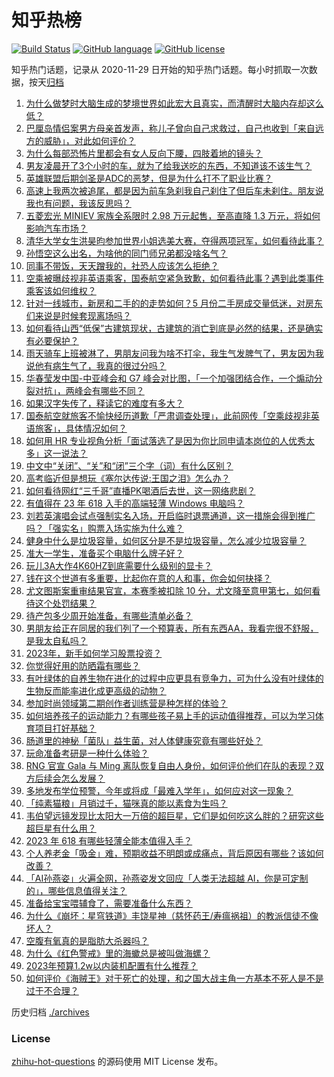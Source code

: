 # 知乎热榜
[![Build Status](https://github.com/ToWeLong/zhihu-hot-questions/workflows/CI/badge.svg)](https://github.com/ToWeLong/zhihu-hot-questions/actions)
[![GitHub language](https://img.shields.io/badge/language-golang-orange.svg)](https://golang.org/)
[![GitHub license](https://img.shields.io/github/license/ToWeLong/zhihu-hot-questions)](https://github.com/ToWeLong/zhihu-hot-questions/blob/main/LICENSE)

知乎热门话题，记录从 2020-11-29 日开始的知乎热门话题。每小时抓取一次数据，按天[归档](./archives)

<!-- BEGIN -->

1. [为什么做梦时大脑生成的梦境世界如此宏大且真实，而清醒时大脑内存却这么低？](https://www.zhihu.com/question/547031865)
1. [巴厘岛情侣案男方母亲首发声，称儿子曾向自己求救过，自己也收到「来自远方的威胁」，对此如何评价？](https://www.zhihu.com/question/602528370)
1. [为什么每部恐怖片里都会有女人反向下腰，四肢着地的镜头？](https://www.zhihu.com/question/595262404)
1. [男友凌晨开了3个小时的车，就为了给我送吃的东西，不知道该不该生气？](https://www.zhihu.com/question/599330090)
1. [英雄联盟后期剑圣是ADC的恶梦，但是为什么打不了职业比赛？](https://www.zhihu.com/question/596858733)
1. [高速上我两次被追尾，都是因为前车急刹我自己刹住了但后车未刹住。朋友说我也有问题，我该反思吗？](https://www.zhihu.com/question/581137400)
1. [五菱宏光 MINIEV 家族全系限时 2.98 万元起售，至高直降 1.3 万元，将如何影响汽车市场？](https://www.zhihu.com/question/602515639)
1. [清华大学女生洪昊昀参加世界小姐选美大赛，夺得两项冠军，如何看待此事？](https://www.zhihu.com/question/602192028)
1. [孙悟空这么出名，为啥他的同门师兄弟都没啥名气？](https://www.zhihu.com/question/596475169)
1. [同事不带饭，天天蹭我的，社恐人应该怎么拒绝？](https://www.zhihu.com/question/600353143)
1. [空乘被曝歧视非英语乘客，国泰航空紧急致歉，如何看待此事？遇到此类事件乘客该如何维权？](https://www.zhihu.com/question/602475768)
1. [针对一线城市，新房和二手的的走势如何？5 月份二手房成交量低迷，对房东们来说是时候套现离场吗？](https://www.zhihu.com/question/602527566)
1. [如何看待山西“低保”古建筑现状，古建筑的消亡到底是必然的结果，还是确实有必要保护？](https://www.zhihu.com/question/602375269)
1. [雨天骑车上班被淋了，男朋友问我为啥不打伞，我生气发脾气了，男友因为我说他有病生气了，我真的很过分吗？](https://www.zhihu.com/question/597224718)
1. [华春莹发中国-中亚峰会和 G7 峰会对比图，「一个加强团结合作，一个煽动分裂对抗」，两峰会有哪些不同？](https://www.zhihu.com/question/602330239)
1. [如果汉字失传了，释读它的难度有多大？](https://www.zhihu.com/question/455135036)
1. [国泰航空就旅客不愉快经历道歉「严肃调查处理」，此前网传「空乘歧视非英语旅客」，具体情况如何？](https://www.zhihu.com/question/602511967)
1. [如何用 HR 专业视角分析「面试落选了是因为你比同申请本岗位的人优秀太多」这一说法？](https://www.zhihu.com/question/599157258)
1. [中文中“关闭”、“关”和“闭”三个字（词）有什么区别？](https://www.zhihu.com/question/601304771)
1. [高考临近但是想玩《塞尔达传说:王国之泪》怎么办？](https://www.zhihu.com/question/602196045)
1. [如何看待网红“三千哥”直播PK喝酒后去世，这一网络悲剧？](https://www.zhihu.com/question/602145771)
1. [有值得在 23 年 618 入手的高端轻薄 Windows 电脑吗？](https://www.zhihu.com/question/597471169)
1. [刘若英演唱会试点强制实名入场，开启临时退票通道，这一措施会得到推广吗？「强实名」购票入场实施为什么难？](https://www.zhihu.com/question/601942509)
1. [健身中什么是垃圾容量，如何区分是不是垃圾容量，怎么减少垃圾容量？](https://www.zhihu.com/question/600722787)
1. [准大一学生，准备买个电脑什么牌子好？](https://www.zhihu.com/question/600587125)
1. [玩儿3A大作4K60HZ到底需要什么级别的显卡？](https://www.zhihu.com/question/594591563)
1. [钱在这个世道有多重要，比起你在意的人和事，你会如何抉择？](https://www.zhihu.com/question/602288231)
1. [尤文图斯案重审结果官宣，本赛季被扣除 10 分，尤文降至意甲第七，如何看待这个处罚结果？](https://www.zhihu.com/question/602504870)
1. [待产包多少周开始准备，有哪些清单必备？](https://www.zhihu.com/question/512310437)
1. [男朋友给正在同居的我们列了一个预算表，所有东西AA，我看完很不舒服，是我太自私吗？](https://www.zhihu.com/question/599884016)
1. [2023年，新手如何学习股票投资？](https://www.zhihu.com/question/597245811)
1. [你觉得好用的防晒霜有哪些？](https://www.zhihu.com/question/601046874)
1. [有叶绿体的自养生物在进化的过程中应更具有竞争力，可为什么没有叶绿体的生物反而能率进化成更高级的动物？](https://www.zhihu.com/question/601579287)
1. [参加时尚领域第二期创作者训练营是种怎样的体验？](https://www.zhihu.com/question/601354981)
1. [如何培养孩子的运动能力？有哪些孩子易上手的运动值得推荐，可以为学习体育项目打好基础？](https://www.zhihu.com/question/601057016)
1. [肠道里的神秘「菌队」益生菌，对人体健康究竟有哪些好处？](https://www.zhihu.com/question/533769067)
1. [玩命准备考研是一种什么体验？](https://www.zhihu.com/question/599782667)
1. [RNG 官宣 Gala 与 Ming 离队恢复自由人身份，如何评价他们在队的表现？双方后续会怎么发展？](https://www.zhihu.com/question/602531956)
1. [多地发布学位预警，今年或将成「最难入学年」，如何应对这一现象？](https://www.zhihu.com/question/602516143)
1. [「纯素猫粮」月销过千，猫咪真的能以素食为生吗？](https://www.zhihu.com/question/595680725)
1. [韦伯望远镜发现比太阳大一万倍的超巨星，它们是如何吃这么胖的？研究这些超巨星有什么用？](https://www.zhihu.com/question/602505187)
1. [2023 年 618 有哪些轻薄全能本值得入手？](https://www.zhihu.com/question/597409872)
1. [个人养老金「吸金」难，预期收益不明朗或成痛点，背后原因有哪些？该如何改善？](https://www.zhihu.com/question/602504151)
1. [「AI孙燕姿」火遍全网，孙燕姿发文回应「人类无法超越 AI，你是可定制的」，哪些信息值得关注？](https://www.zhihu.com/question/602537727)
1. [准备给宝宝喂辅食了，需要准备什么东西？](https://www.zhihu.com/question/555583831)
1. [为什么《崩坏：星穹铁道》丰饶星神（慈怀药王/寿瘟祸祖）的教派信徒不像坏人？](https://www.zhihu.com/question/598595580)
1. [空腹有氧真的是脂肪大杀器吗？](https://www.zhihu.com/question/599532409)
1. [为什么《红色警戒》里的海蠍总是被叫做海螺？](https://www.zhihu.com/question/597985387)
1. [2023年预算1.2w以内装机配置有什么推荐？](https://www.zhihu.com/question/590674790)
1. [如何评价《海贼王》对于死亡的处理，和之国大战主角一方基本不死人是不是过于不合理？](https://www.zhihu.com/question/598893032)

<!-- END -->

历史归档 [./archives](./archives)


### License
[zhihu-hot-questions](https://github.com/towelong/zhihu-hot-questions) 的源码使用 MIT License 发布。